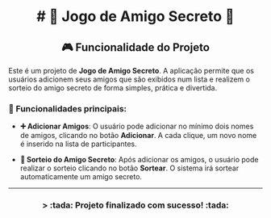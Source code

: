 
<h1 align="center"> # 🎉 Jogo de Amigo Secreto 🎁 </h1>

<h2 align="center">🎮 Funcionalidade do Projeto</h2>

Este é um projeto de **Jogo de Amigo Secreto**. A aplicação permite que os usuários adicionem seus amigos que são exibidos num lista e realizem o sorteio do amigo secreto de forma simples, prática e divertida.

### 🚀 Funcionalidades principais:

- **➕ Adicionar Amigos**: O usuário pode adicionar no mínimo dois nomes de amigos, clicando no botão **Adicionar**. A cada clique, um novo nome é inserido na lista de participantes.
  
- **🎲 Sorteio do Amigo Secreto**: Após adicionar os amigos, o usuário pode realizar o sorteio clicando no botão **Sortear**. O sistema irá sortear automaticamente um amigo secreto.

---

<h3 align="center"> > :tada: Projeto finalizado com sucesso! :tada: </h3>
